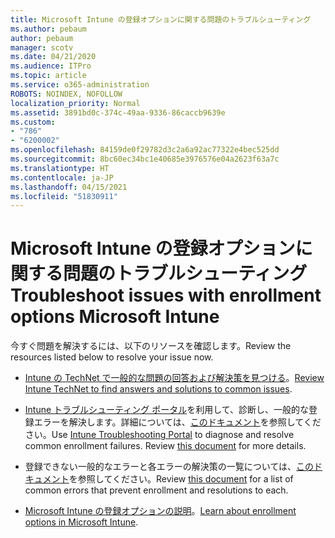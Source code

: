 ```yaml
---
title: Microsoft Intune の登録オプションに関する問題のトラブルシューティング
ms.author: pebaum
author: pebaum
manager: scotv
ms.date: 04/21/2020
ms.audience: ITPro
ms.topic: article
ms.service: o365-administration
ROBOTS: NOINDEX, NOFOLLOW
localization_priority: Normal
ms.assetid: 3891bd0c-374c-49aa-9336-86caccb9639e
ms.custom:
- "786"
- "6200002"
ms.openlocfilehash: 84159de0f29782d3c2a6a92ac77322e4bec525dd
ms.sourcegitcommit: 8bc60ec34bc1e40685e3976576e04a2623f63a7c
ms.translationtype: HT
ms.contentlocale: ja-JP
ms.lasthandoff: 04/15/2021
ms.locfileid: "51830911"
---
```

# <a name="troubleshoot-issues-with-enrollment-options-microsoft-intune"></a><span data-ttu-id="25184-102">Microsoft Intune の登録オプションに関する問題のトラブルシューティング</span><span class="sxs-lookup"><span data-stu-id="25184-102">Troubleshoot issues with enrollment options Microsoft Intune</span></span>

<span data-ttu-id="25184-103">今すぐ問題を解決するには、以下のリソースを確認します。</span><span class="sxs-lookup"><span data-stu-id="25184-103">Review the resources listed below to resolve your issue now.</span></span>
  
- <span data-ttu-id="25184-104">[Intune の TechNet で一般的な問題の回答および解決策を見つける](https://social.technet.microsoft.com/Forums/home?category=microsoftintune&amp;filter=alltypes&amp;sort=lastpostdesc)。</span><span class="sxs-lookup"><span data-stu-id="25184-104">[Review Intune TechNet to find answers and solutions to common issues](https://social.technet.microsoft.com/Forums/home?category=microsoftintune&amp;filter=alltypes&amp;sort=lastpostdesc).</span></span>

- <span data-ttu-id="25184-p101">[Intune トラブルシューティング ポータル](https://aka.ms/intunetroubleshooting)を利用して、診断し、一般的な登録エラーを解決します。詳細については、[このドキュメント](https://docs.microsoft.com/intune/help-desk-operators)を参照してください。</span><span class="sxs-lookup"><span data-stu-id="25184-p101">Use [Intune Troubleshooting Portal](https://aka.ms/intunetroubleshooting) to diagnose and resolve common enrollment failures. Review [this document](https://docs.microsoft.com/intune/help-desk-operators) for more details.</span></span>

- <span data-ttu-id="25184-107">登録できない一般的なエラーと各エラーの解決策の一覧については、[このドキュメント](https://docs.microsoft.com/troubleshoot/mem/intune/troubleshoot-device-enrollment-in-intune)を参照してください。</span><span class="sxs-lookup"><span data-stu-id="25184-107">Review [this document](https://docs.microsoft.com/troubleshoot/mem/intune/troubleshoot-device-enrollment-in-intune) for a list of common errors that prevent enrollment and resolutions to each.</span></span>

- <span data-ttu-id="25184-108">[Microsoft Intune の登録オプションの説明](https://docs.microsoft.com/intune/enrollment-options)。</span><span class="sxs-lookup"><span data-stu-id="25184-108">[Learn about enrollment options in Microsoft Intune](https://docs.microsoft.com/intune/enrollment-options).</span></span>
